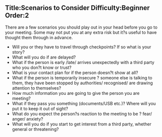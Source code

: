 Title:Scenarios to Consider
Difficulty:Beginner
Order:2
---
There are a few scenarios you should play out in your head before you go to your meeting. Some may not put you at any extra risk but it?s useful to have thought them through in advance.

*   Will you or they have to travel through checkpoints? If so what is your story?
*   What will you do if are delayed?
*   What if the person is early /late/ arrives unexpectedly with a third party who you don?t know or trust?
*   What is your contact plan for if the person doesn?t show at all?
*   What if the person is temporarily insecure ? someone else is talking to them, they have been stopped by authorities/ recognised/ are drawing attention to themselves?
*   How much information you are going to give the person you are meeting?
*   What if they pass you something (documents/USB etc.)? Where will you put it to keep it out of sight?
*   What do you expect the person?s reaction to the meeting to be ? fear/ anger/ anxiety?
*   What will you do if you start to get interest from a third party, whether general or threatening?